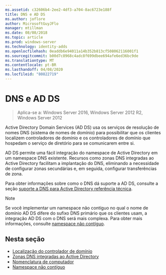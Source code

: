 ```yaml
---
ms.assetid: c32606b4-2ee2-4df3-a704-8ac6723e188f
title: DNS e AD DS
ms.author: joflore
author: MicrosoftGuyJFlo
manager: mtillman
ms.date: 08/08/2018
ms.topic: article
ms.prod: windows-server
ms.technology: identity-adds
ms.openlocfilehash: 0eaddb6e94011a14b352b813cf508062116001f1
ms.sourcegitcommit: b00d7c8968c4adc8f699dbee694afe6ed36bc9de
ms.translationtype: MT
ms.contentlocale: pt-BR
ms.lasthandoff: 04/08/2020
ms.locfileid: "80822719"
---
```

# <a name="dns-and-ad-ds"></a>DNS e AD DS

>Aplica-se a: Windows Server 2016, Windows Server 2012 R2, Windows Server 2012

Active Directory Domain Services (AD DS) usa os serviços de resolução de nomes DNS (sistema de nomes de domínio) para possibilitar que os clientes localizem controladores de domínio e os controladores de domínio que hospedam o serviço de diretório para se comunicarem entre si.  
  
AD DS permite uma fácil integração do namespace de Active Directory em um namespace DNS existente. Recursos como zonas DNS integradas ao Active Directory facilitam a implantação do DNS, eliminando a necessidade de configurar zonas secundárias e, em seguida, configurar transferências de zona.  
  
Para obter informações sobre como o DNS dá suporte a AD DS, consulte a seção [suporte a DNS para Active Directory referência técnica](https://go.microsoft.com/fwlink/?LinkID=48147).  
  
> [!NOTE]  
> Se você implementar um namespace não contíguo no qual o nome de domínio AD DS difere do sufixo DNS primário que os clientes usam, a integração AD DS com o DNS será mais complexa. Para obter mais informações, consulte [namespace não contíguo](../../ad-ds/plan/../../ad-ds/plan/Disjoint-Namespace.md).  
  
## <a name="in-this-section"></a>Nesta seção  
  
- [Localização do controlador de domínio](../../ad-ds/plan/Domain-Controller-Location.md)  
- [Zonas DNS integradas ao Active Directory](../../ad-ds/plan/Active-Directory-Integrated-DNS-Zones.md)  
- [Nomenclatura de computador](../../ad-ds/plan/Computer-Naming.md)  
- [Namespace não contíguo](../../ad-ds/plan/../../ad-ds/plan/Disjoint-Namespace.md)  
